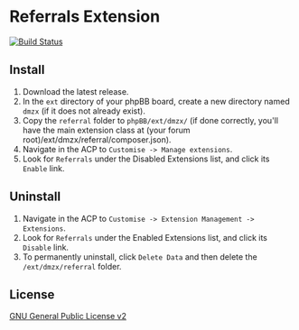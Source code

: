 # Referrals Extension

[![Build Status](https://travis-ci.org/dmzx/Refferrals.svg?branch=master)](https://travis-ci.org/dmzx/Refferrals)

## Install
1. Download the latest release.
2. In the `ext` directory of your phpBB board, create a new directory named `dmzx` (if it does not already exist).
3. Copy the `referral` folder to `phpBB/ext/dmzx/` (if done correctly, you'll have the main extension class at (your forum root)/ext/dmzx/referral/composer.json).
4. Navigate in the ACP to `Customise -> Manage extensions`.
5. Look for `Referrals` under the Disabled Extensions list, and click its `Enable` link.

## Uninstall
1. Navigate in the ACP to `Customise -> Extension Management -> Extensions`.
2. Look for `Referrals` under the Enabled Extensions list, and click its `Disable` link.
3. To permanently uninstall, click `Delete Data` and then delete the `/ext/dmzx/referral` folder.

## License
[GNU General Public License v2](http://opensource.org/licenses/GPL-2.0)
